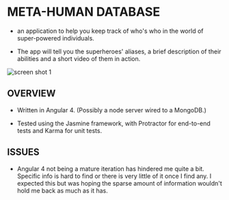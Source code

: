 # META-HUMAN DATABASE

- an application to help you keep track of who's who in the world of super-powered individuals.

- The app will tell you the superheroes' aliases, a brief description of their abilities and a short video of them in action.


![screen shot 1](https://user-images.githubusercontent.com/24227633/28225113-680ce076-68c9-11e7-9cbe-6d22fc14032e.png)

## OVERVIEW

- Written in Angular 4. (Possibly a node server wired to a MongoDB.)

- Tested using the Jasmine framework, with Protractor for end-to-end tests and Karma for unit tests.  

## ISSUES

- Angular 4 not being a mature iteration has hindered me quite a bit. Specific info is hard to find or there is very little of it once I find any. I expected this but was hoping the sparse amount of information wouldn't hold me back as much as it has.
